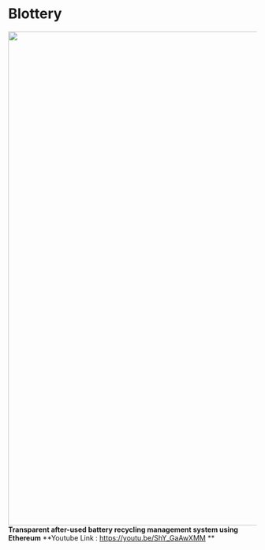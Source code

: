 # Blottery
<img width="1000" src="https://user-images.githubusercontent.com/32731032/84232090-836a9d80-ab2a-11ea-9c7d-2e70cbaf1931.PNG"><br>
**Transparent after-used battery recycling management system using Ethereum**
**Youtube Link : https://youtu.be/ShY_GaAwXMM **
